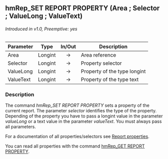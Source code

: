 ## hmRep_SET REPORT PROPERTY (Area ; Selector ; ValueLong ; ValueText)
###### Introduced in v1.0, Preemptive: yes

|Parameter|Type|In/Out|Description
|---|---|:---:|---
|Area|Longint|→|Area reference
|Selector|Longint|→|Property selector
|ValueLong|Longint|→|Property of the type longint
|ValueText|Longint|→|Property of the type text

### Description
The command *hmRep_SET REPORT PROPERTY* sets a property of the current report. The parameter *selector* identifies the type of the property. Depending of the property you have to pass a longint value in the parameter *valueLong* or a text value in the parameter *valueText*. You must always pass all parameters.

For a documentation of all properties/selectors see [Report properties](../Appendix/ReportProperties.md).

You can read all properties with the command [hmRep_GET REPORT PROPERTY](hmRep_GetCurrentReport.md).
